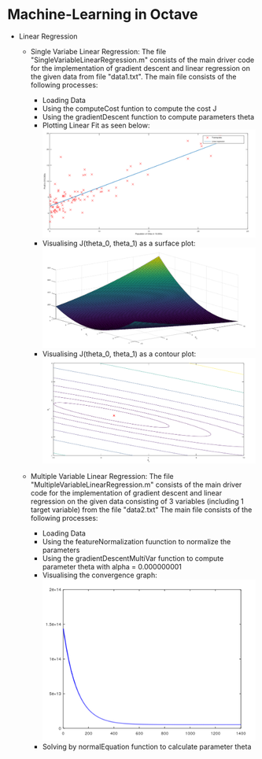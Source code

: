 # Machine-Learning in Octave

* Linear Regression
   * Single Variabe Linear Regression:
    The file "SingleVariableLinearRegression.m" consists of the main driver code for the implementation of gradient descent and linear regression on the given data from file           "data1.txt".
    The main file consists of the following processes:
      * Loading Data
      * Using the computeCost funtion to compute the cost J
      * Using the gradientDescent function to compute parameters theta
      * Plotting Linear Fit as seen below: ![Figure 1](https://github.com/Sidhved/Machine-Learning/blob/main/1.%20Linear%20Regression/Figure%201.PNG)
      * Visualising J(theta_0, theta_1) as a surface plot: ![Figure 2](https://github.com/Sidhved/Machine-Learning/blob/main/1.%20Linear%20Regression/Figure%202.PNG)
      * Visualising J(theta_0, theta_1) as a contour plot: ![Figure 3](https://github.com/Sidhved/Machine-Learning/blob/main/1.%20Linear%20Regression/Figure%203.PNG)

  * Multiple Variable Linear Regression:
   The file "MultipleVariableLinearRegression.m" consists of the main driver code for the implementation of gradient descent and linear regression on the given data consisting of    3 variables (including 1 target variable) from the file "data2.txt"
   The main file consists of the following processes:
    * Loading Data
    * Using the featureNormalization fuunction to normalize the parameters
    * Using the gradientDescentMultiVar function to compute parameter theta with alpha = 0.000000001
    * Visualising the convergence graph: 
    ![Figure 4](https://github.com/Sidhved/Machine-Learning/blob/main/1.%20Linear%20Regression/Figure%204.PNG)
    * Solving by normalEquation function to calculate parameter theta
